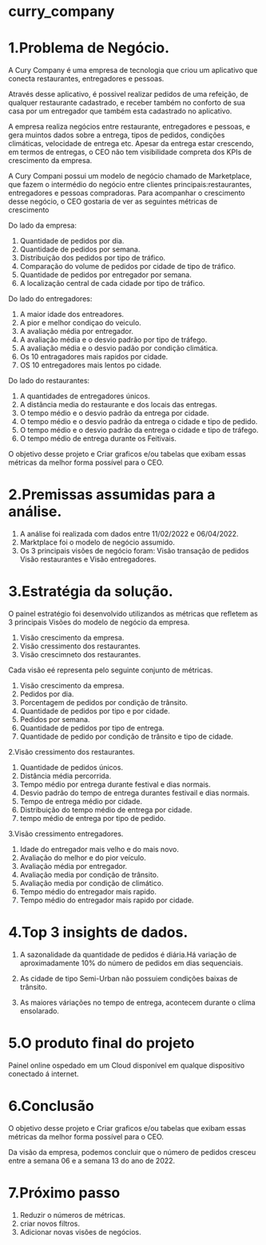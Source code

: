 # curry_company

# 1.Problema de Negócio. 
A Cury Company é uma empresa de tecnologia que criou um aplicativo que conecta 
restaurantes, entregadores e pessoas.

Através desse aplicativo, é possivel realizar pedidos de uma refeição, de qualquer
restaurante cadastrado, e receber também no conforto de sua casa por um entregador 
que também esta cadastrado no aplicativo.

A empresa realiza negócios entre restaurante, entregadores e pessoas, e gera muintos
dados sobre a entrega, tipos de pedidos, condições climáticas, velocidade de entrega etc.
Apesar da entrega estar crescendo, em termos de entregas, o CEO não tem visibilidade
compreta dos KPIs de crescimento da empresa.

A Cury Compani possui um modelo de negócio chamado de Marketplace, que fazem o intermédio
do negócio entre clientes principais:restaurantes, entregadores e pessoas compradoras.
Para acompanhar o crescimento desse negócio, o CEO gostaria de ver as seguintes métricas 
de crescimento

Do lado da empresa:
1. Quantidade de pedidos por dia.
2. Quantidade de pedidos por semana.
3. Distribuição  dos pedidos por tipo de tráfico.
4. Comparação do volume de pedidos por cidade de tipo de tráfico.
5. Quantidade de pedidos por entregador por semana.
6. A localização central de cada cidade por tipo de tráfico.

Do lado do entregadores:
1. A maior idade dos entreadores.
2. A pior e melhor condiçao do veiculo.
3. A avaliação média por entregador.
4. A avaliação média e o desvio padrão por tipo de tráfego.
5. A avaliação média e o desvio padão por condição climática.
6. Os 10 entragadores mais rapidos por cidade.
7. OS 10 entregadores mais lentos po cidade.

Do lado do restaurantes:
1. A quantidades de entregadores únicos.
2. A distância media do restaurante e dos locais das entregas.
3. O tempo médio e o desvio padrão da entrega por cidade.
4. O tempo médio e o desvio padrão da entrega o cidade e tipo de pedido.
5. O tempo médio e o desvio padrão da entrega o cidade e tipo de tráfego.
6. O tempo médio de entrega durante os Feitivais.

O objetivo desse projeto e Criar graficos e/ou tabelas que exibam essas 
métricas da melhor forma possível para o CEO.

# 2.Premissas assumidas para a análise. 
1. A análise foi realizada com dados entre 11/02/2022 e 06/04/2022.
2. Marktplace foi o modelo de negócio assumido.
3. Os 3 principais visões de negócio foram: Visão transação de pedidos
Visão restaurantes e Visão entregadores.

# 3.Estratégia da solução. 

O painel estratégio foi desenvolvido utilizandos as métricas que
refletem as 3 principais Visões do modelo de negócio da empresa.

1. Visão crescimento da empresa.
2. Visão cressimento dos restaurantes.
3. Visão crescimneto dos restaurantes.

Cada visão eé representa pelo seguinte conjunto de métricas.

1. Visão crescimento da empresa. 
 1. Pedidos por dia.
 2. Porcentagem de pedidos por condição de trânsito.
 3. Quantidade de pedidos por tipo e por cidade.
 4. Pedidos por semana.
 5. Quantidade de pedidos por tipo de entrega.
 6. Quantidade de pedido por condição de trânsito e tipo de cidade.

2.Visão cressimento dos restaurantes. 
 1. Quantidade de pedidos únicos.
 2. Distância média percorrida.
 3. Tempo médio por entrega durante festival e dias normais.
 4. Desvio padrão do tempo de entrega durantes festivail e dias normais.
 5. Tempo de entrega médio por cidade.
 6. Distribuição do tempo médio de entrega por cidade.
 7. tempo médio de entrega por tipo de pedido.

3.Visão cressimento entregadores. 
 1. Idade do entregador mais velho e do mais novo.
 2. Avaliação do melhor e do pior veículo.
 3. Avaliação média por entregador.
 4. Avaliação media por condição de trânsito.
 5. Avaliação media por condição de climático.
 6. Tempo médio do entregador mais rapido.
 7. Tempo médio do entregador mais rapido por cidade.

# 4.Top 3 insights de dados. 
1. A sazonalidade da quantidade de pedidos é diária.Há variação de aproximadamente
10% do número de pedidos em dias sequenciais.

2. As cidade de tipo Semi-Urban não possuiem condições baixas de trânsito.

3. As maiores váriações no tempo de entrega, acontecem durante o clíma ensolarado.

# 5.O produto final do projeto 
Painel online ospedado em um Cloud disponível em qualque dispositivo conectado á internet.

# 6.Conclusão 
O objetivo desse projeto e Criar graficos e/ou tabelas que exibam essas 
métricas da melhor forma possível para o CEO.

Da visão da empresa, podemos concluir que o número de pedidos cresceu entre a semana
06 e a semana 13 do ano de 2022.

# 7.Próximo passo 
1. Reduzir o números de métricas.
2. criar novos filtros.
3. Adicionar novas visões de negócios.


